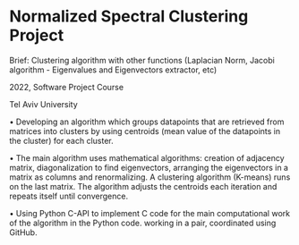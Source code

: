 # Normalized Spectral Clustering Project
Brief: Clustering algorithm with other functions (Laplacian Norm, Jacobi algorithm - Eigenvalues and Eigenvectors extractor, etc)

2022, Software Project Course

Tel Aviv University

•	Developing an algorithm which groups datapoints that are retrieved from matrices into clusters by using centroids (mean value of the datapoints in the cluster) for each cluster.

•	The main algorithm uses mathematical algorithms: creation of adjacency matrix, diagonalization to find eigenvectors, arranging the eigenvectors in a matrix as columns and renormalizing. A clustering algorithm (K-means) runs on the last matrix. The algorithm adjusts the centroids each iteration and repeats itself until convergence.

•	Using Python C-API to implement C code for the main computational work of the algorithm in the Python code. working in a pair, coordinated using GitHub.
